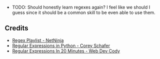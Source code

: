 - TODO: Should honestly learn regexes again? I feel like we should I guess since it should be a common skill to be even able to use them.



## Credits
- [Regex Playlist - NetNinja](https://youtube.com/playlist?list=PL4cUxeGkcC9g6m_6Sld9Q4jzqdqHd2HiD&si=jjbUiiFoG71WH-o5)
- [Regular Expressions in Python - Corey Schafer](https://youtu.be/K8L6KVGG-7o?si=6caHxCNQO_bLPqrw)
- [Regular Expressions In 20 Minutes - Web Dev Cody](https://youtu.be/rhzKDrUiJVk?si=RNh80a6ftQcskyMO)